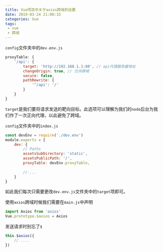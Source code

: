 ```yaml
---
title: Vue项目中关于axios跨域的设置
date: 2019-03-24 21:00:15
categories: Vue
tags:
 - vue
 - 跨域
---
```


`config`文件夹中的`dev.env.js`

```javascript
proxyTable: {
    '/api': {
        target: 'http://192.168.1.1:80', // api代理服务器地址
        changeOrigin: true, // 允许跨域
        secure: false,
        pathRewrite: {
            '^/api': '/'
        }
    }
}
```

`target`是我们要将请求发送的靶向目标。此选项可以理解为我们的`node`后台为我们作了一次正向代理，以此避免了跨域。

<!--more-->

`config`文件夹中的`index.js`

```javascript
const devEnv = require('./dev.env')
module.exports = {
    dev: {
        // Paths
        assetsSubDirectory: 'static',
        assetsPublicPath: '/',
        proxyTable: devEnv.proxyTable,
        
        //....
    }
}
```

如此我们每次只需要更改`dev.env.js`文件夹中的`target`项即可。



使用`axios`跨域时候我们需要在`main.js`中声明

```javascript
import Axios from 'axios'
Vue.prototype.$axios = Axios
```

发送请求时别忘了`$`

```javascript
this.$axios({
    // ....
})
```

